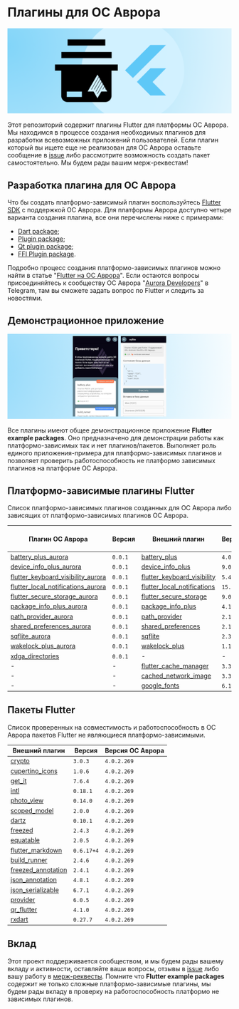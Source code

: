 # Плагины для ОС Аврора

![preview.png](documentation/data/preview.png)

Этот репозиторий содержит плагины Flutter для платформы ОС Аврора. Мы находимся в процессе создания необходимых плагинов для разработки всевозможных приложений пользователей. Если плагин который вы ищете еще не реализован для ОС Аврора оставьте сообщение в [issue](https://gitlab.com/omprussia/flutter/flutter-plugins/-/issues) либо рассмотрите возможность создать пакет самостоятельно. Мы будем рады вашим мерж-реквестам!

## Разработка плагина для ОС Аврора

Что бы создать платформо-зависимый плагин воспользуйтесь [Flutter SDK](https://gitlab.com/omprussia/flutter/flutter) с поддержкой ОС Аврора.  Для платформы Аврора доступно четыре варианта создания плагина, все они перечислены ниже с примерами:

- [Dart package](documentation/dart_package.md);
- [Plugin package](documentation/plugin_package.md);
- [Qt plugin package](documentation/qt_plugin_package.md);
- [FFI Plugin package](documentation/ffi_plugin_package.md).

Подробно процесс создания платформо-зависимых плагинов можно найти в статье "[Flutter на ОС Аврора](https://habr.com/ru/articles/761176/)". Если остаются вопросы присоединяйтесь к сообществу ОС Аврора "[Aurora Developers](https://t.me/aurora_devs)" в Telegram, там вы сможете задать вопрос по Flutter и следить за новостями.

## Демонстрационное приложение

![preview.png](documentation/data/preview_app.png)

Все плагины имеют общее демонстрационное приложение **Flutter example packages**. Оно предназначено для демонстрации работы как платформо-зависимых так и нет плагинов/пакетов. Выполняет роль единого приложения-примера для платформо-зависимых плагинов и позволяет проверить работоспособность не платформо зависимых плагинов на платформе ОС Аврора.

## Платформо-зависимые плагины Flutter

Список платформо-зависимых плагинов созданных для ОС Аврора либо зависящих от платформо-зависимых плагинов ОС Аврора.

| Плагин ОС Аврора                                                                                                                                                                 | Версия  | Внешний плагин                                                                      | Версия   | Версия ОС Аврора   |
|----------------------------------------------------------------------------------------------------------------------------------------------------------------------------------|---------|-------------------------------------------------------------------------------------|----------|--------------------|
| [battery_plus_aurora](https://gitlab.com/omprussia/flutter/flutter-plugins/-/tree/master/packages/battery_plus/battery_plus_aurora)                                              | `0.0.1` | [battery_plus](https://pub.dev/packages/battery_plus)                               | `4.0.2`  | `4.0.2.269`        |
| [device_info_plus_aurora](https://gitlab.com/omprussia/flutter/flutter-plugins/-/tree/master/packages/device_info_plus/device_info_plus_aurora)                                  | `0.0.1` | [device_info_plus](https://pub.dev/packages/device_info_plus)                       | `9.0.3`  | `4.0.2.269`        |
| [flutter_keyboard_visibility_aurora](https://gitlab.com/omprussia/flutter/flutter-plugins/-/tree/master/packages/flutter_keyboard_visibility/flutter_keyboard_visibility_aurora) | `0.0.1` | [flutter_keyboard_visibility](https://pub.dev/packages/flutter_keyboard_visibility) | `5.4.1`  | `4.0.2.269`        | 
| [flutter_local_notifications_aurora](https://gitlab.com/omprussia/flutter/flutter-plugins/-/tree/master/packages/flutter_local_notifications/flutter_local_notifications_aurora) | `0.0.1` | [flutter_local_notifications](https://pub.dev/packages/flutter_local_notifications) | `15.1.1` | `4.0.2.269`        |
| [flutter_secure_storage_aurora](https://gitlab.com/omprussia/flutter/flutter-plugins/-/tree/master/packages/flutter_secure_storage/flutter_secure_storage_aurora)                | `0.0.1` | [flutter_secure_storage](https://pub.dev/packages/flutter_secure_storage)           | `9.0.0`  | `4.0.2.269`        |
| [package_info_plus_aurora](https://gitlab.com/omprussia/flutter/flutter-plugins/-/tree/master/packages/package_info_plus/package_info_plus_aurora)                               | `0.0.1` | [package_info_plus](https://pub.dev/packages/package_info_plus)                     | `4.1.0`  | `4.0.2.269`        |
| [path_provider_aurora](https://gitlab.com/omprussia/flutter/flutter-plugins/-/tree/master/packages/path_provider/path_provider_aurora)                                           | `0.0.1` | [path_provider](https://pub.dev/packages/path_provider)                             | `2.1.1`  | `4.0.2.269`        |
| [shared_preferences_aurora](https://gitlab.com/omprussia/flutter/flutter-plugins/-/tree/master/packages/shared_preferences/shared_preferences_aurora)                            | `0.0.1` | [shared_preferences](https://pub.dev/packages/shared_preferences)                   | `2.1.2`  | `4.0.2.269`        |
| [sqflite_aurora](https://gitlab.com/omprussia/flutter/flutter-plugins/-/tree/master/packages/sqflite/sqflite_aurora)                                                             | `0.0.1` | [sqflite](https://pub.dev/packages/sqflite)                                         | `2.3.0`  | `4.0.2.269`        |
| [wakelock_plus_aurora](https://gitlab.com/omprussia/flutter/flutter-plugins/-/tree/master/packages/wakelock_plus/wakelock_plus_aurora)                                           | `0.0.1` | [wakelock_plus](https://pub.dev/packages/wakelock_plus)                             | `1.1.1`  | `4.0.2.269`        |
| [xdga_directories](https://gitlab.com/omprussia/flutter/flutter-plugins/-/tree/master/packages/xdga_directories)                                                                 | `0.0.1` | -                                                                                   | -        | `4.0.2.269`        |
| -                                                                                                                                                                                | -       | [flutter_cache_manager](https://pub.dev/packages/flutter_cache_manager)             | `3.3.1`  | `4.0.2.269`        |
| -                                                                                                                                                                                | -       | [cached_network_image](https://pub.dev/packages/cached_network_image)               | `3.3.0`  | `4.0.2.269`        |
| -                                                                                                                                                                                | -       | [google_fonts](https://pub.dev/packages/google_fonts)                               | `6.1.0`  | `4.0.2.269`        |

## Пакеты Flutter

Список проверенных на совместимость и работоспособность в ОС Аврора пакетов Flutter не являющиеся платформо-зависимыми.

| Внешний плагин                                                                      | Версия     | Версия ОС Аврора   |
|-------------------------------------------------------------------------------------|------------|--------------------|
| [crypto](https://pub.dev/packages/crypto)                                           | `3.0.3`    | `4.0.2.269`        |
| [cupertino_icons](https://pub.dev/packages/cupertino_icons)                         | `1.0.6`    | `4.0.2.269`        |
| [get_it](https://pub.dev/packages/get_it)                                           | `7.6.4`    | `4.0.2.269`        |
| [intl](https://pub.dev/packages/intl)                                               | `0.18.1`   | `4.0.2.269`        |
| [photo_view](https://pub.dev/packages/photo_view)                                   | `0.14.0`   | `4.0.2.269`        |
| [scoped_model](https://pub.dev/packages/scoped_model)                               | `2.0.0`    | `4.0.2.269`        |
| [dartz](https://pub.dev/packages/dartz)                                             | `0.10.1`   | `4.0.2.269`        |  
| [freezed](https://pub.dev/packages/freezed)                                         | `2.4.3`    | `4.0.2.269`        |
| [equatable](https://pub.dev/packages/equatable)                                     | `2.0.5`    | `4.0.2.269`        |
| [flutter_markdown](https://pub.dev/packages/flutter_markdown)                       | `0.6.17+4` | `4.0.2.269`        |
| [build_runner](https://pub.dev/packages/build_runner)                               | `2.4.6`    | `4.0.2.269`        |
| [freezed_annotation](https://pub.dev/packages/freezed_annotation)                   | `2.4.1`    | `4.0.2.269`        |
| [json_annotation](https://pub.dev/packages/json_annotation)                         | `4.8.1`    | `4.0.2.269`        |
| [json_serializable](https://pub.dev/packages/json_serializable)                     | `6.7.1`    | `4.0.2.269`        |
| [provider](https://pub.dev/packages/provider)                                       | `6.0.5`    | `4.0.2.269`        |
| [qr_flutter](https://pub.dev/packages/qr_flutter)                                   | `4.1.0`    | `4.0.2.269`        |
| [rxdart](https://pub.dev/packages/rxdart)                                           | `0.27.7`   | `4.0.2.269`        |

## Вклад

Этот проект поддерживается сообществом, и мы будем рады вашему вкладу и активности, оставляйте ваши вопросы, отзывы в [issue](https://gitlab.com/omprussia/flutter/flutter-plugins/-/issues) либо вашу работу в [мерж-реквесты](https://gitlab.com/omprussia/flutter/flutter-plugins/-/merge_requests). Помните что **Flutter example packages** содержит не только сложные платформо-зависимые плагины, мы будем рады вкладу в проверку на работоспособность платформо не зависимых плагинов.
